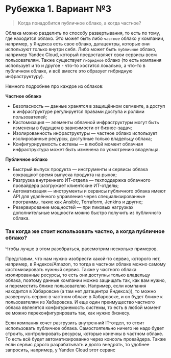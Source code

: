 # Рубежка 1. Вариант №3
> Когда понадобится публичное облако, а когда частное?

Облака можно разделить по способу развертывания, то есть по тому, где находится облако. Это может быть либо `частное` облако у компании, например, у Яндекса есть свое облако, датацентры, которые они используют только внутри себя. Либо может быть `публичное` облако, например Yandex Cloud, который предоставляет свои сервисы всем пользователям. Также существует `гибридное` облако (то есть компания использует и то и другое - что-то хостится локально, а что-то в публичном облаке, и всё вместе это образует гибридную инфраструктуру).

Немного подробнее про каждое из облаков:

**Частное облако**
* Безопасность — данные хранятся в защищённом сегменте, а доступ к инфраструктуре регулируется правами доступа и ролями пользователей;
* Кастомизация — элементы облачной инфраструктуры могут быть изменены в будущем в зависимости от бизнес-задач;
* Изолированность инфраструктуры — частное облако использует изолированные ресурсы, доступные только владельцу облака;
* Конфигурируемость системы — в любой момент облачная инфраструктура может быть изменена по усмотрению владельца.
  
**Публичное облако**
* Быстрый выпуск продукта — инструменты и сервисы облака сокращают время выпуска продукта на рынок;
* Разгрузка внутреннего ИТ-отдела — техподдержка облачного провайдера разгружает клиентские ИТ-отделы;
* Автоматизация — инструменты и сервисы публичного облака имеют API для удалённого управления через специализированные программы, такие как Ansible, Terraform, Jenkins и другие;
* Резервирование мощностей — при пиковых нагрузках дополнительные мощности можно быстро получить из публичного облака.

### Так когда же стоит использовать частно, а когда публичное облако?
Чтобы лучше в этом разобраться, рассмотрим несколько примеров.

Представим, что нам нужно изобрести какой-то сервис, которого нет, например, в Яндексе/Amazon, то тогда в частном облаке можно самому кастомизировать нужный сервис. Также у частного облака изолированные ресурсы, то есть они доступны только владельцу облака, поэтому данные компании можно защищать так, как вам нужно, и переместить ближе пользователю. Например, если компания находится в Хабаровске (а там нет датацентра Яндекса:)), то можно развернуть сервис в частном облаке в Хабаровске, и он будет ближе к пользователям из Хабаровска. И еще один преимущество частного облака явлеяется конфигуриемость системы, то есть в любой момент ее можно переконфигурировать так, как нужно бизнесу.

Если компания хочет разгрузить внутренний IT-отдел, то стоит использовать публичное облака. Самостоятельно ничего не надо будет строить, контролировать ресурсы, которые конечны в частном облаке. То есть всё будет автоматизированно через консоль провайдера. Также если сервис дорого разрабатывать и долго внедрять, то удобнее запросить, например, у Yandex Cloud этот сервис

